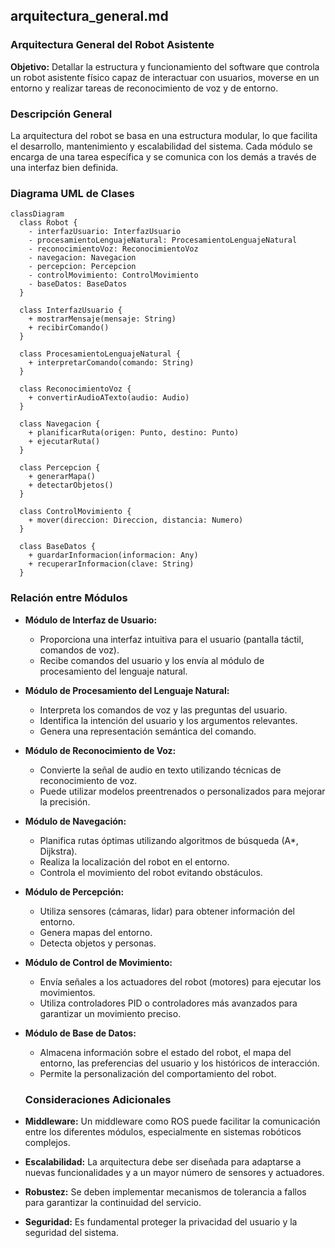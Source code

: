 ## arquitectura_general.md

### Arquitectura General del Robot Asistente

**Objetivo:** Detallar la estructura y funcionamiento del software que controla un robot asistente físico capaz de interactuar con usuarios, moverse en un entorno y realizar tareas de reconocimiento de voz y de entorno.

### Descripción General

La arquitectura del robot se basa en una estructura modular, lo que facilita el desarrollo, mantenimiento y escalabilidad del sistema. Cada módulo se encarga de una tarea específica y se comunica con los demás a través de una interfaz bien definida.

### Diagrama UML de Clases

```mermaid
classDiagram
  class Robot {
    - interfazUsuario: InterfazUsuario
    - procesamientoLenguajeNatural: ProcesamientoLenguajeNatural
    - reconocimientoVoz: ReconocimientoVoz
    - navegacion: Navegacion
    - percepcion: Percepcion
    - controlMovimiento: ControlMovimiento
    - baseDatos: BaseDatos
  }

  class InterfazUsuario {
    + mostrarMensaje(mensaje: String)
    + recibirComando()
  }

  class ProcesamientoLenguajeNatural {
    + interpretarComando(comando: String)
  }

  class ReconocimientoVoz {
    + convertirAudioATexto(audio: Audio)
  }

  class Navegacion {
    + planificarRuta(origen: Punto, destino: Punto)
    + ejecutarRuta()
  }

  class Percepcion {
    + generarMapa()
    + detectarObjetos()
  }

  class ControlMovimiento {
    + mover(direccion: Direccion, distancia: Numero)
  }

  class BaseDatos {
    + guardarInformacion(informacion: Any)
    + recuperarInformacion(clave: String)
  }

```

  ### Relación entre Módulos

* **Módulo de Interfaz de Usuario:**
  * Proporciona una interfaz intuitiva para el usuario (pantalla táctil, comandos de voz).
  * Recibe comandos del usuario y los envía al módulo de procesamiento del lenguaje natural.
* **Módulo de Procesamiento del Lenguaje Natural:**
  * Interpreta los comandos de voz y las preguntas del usuario.
  * Identifica la intención del usuario y los argumentos relevantes.
  * Genera una representación semántica del comando.
* **Módulo de Reconocimiento de Voz:**
  * Convierte la señal de audio en texto utilizando técnicas de reconocimiento de voz.
  * Puede utilizar modelos preentrenados o personalizados para mejorar la precisión.
* **Módulo de Navegación:**
  * Planifica rutas óptimas utilizando algoritmos de búsqueda (A*, Dijkstra).
  * Realiza la localización del robot en el entorno.
  * Controla el movimiento del robot evitando obstáculos.
* **Módulo de Percepción:**
  * Utiliza sensores (cámaras, lidar) para obtener información del entorno.
  * Genera mapas del entorno.
  * Detecta objetos y personas.
* **Módulo de Control de Movimiento:**
  * Envía señales a los actuadores del robot (motores) para ejecutar los movimientos.
  * Utiliza controladores PID o controladores más avanzados para garantizar un movimiento preciso.
* **Módulo de Base de Datos:**
  * Almacena información sobre el estado del robot, el mapa del entorno, las preferencias del usuario y los históricos de interacción.
  * Permite la personalización del comportamiento del robot.

  ### Consideraciones Adicionales

* **Middleware:** Un middleware como ROS puede facilitar la comunicación entre los diferentes módulos, especialmente en sistemas robóticos complejos.
* **Escalabilidad:** La arquitectura debe ser diseñada para adaptarse a nuevas funcionalidades y a un mayor número de sensores y actuadores.
* **Robustez:** Se deben implementar mecanismos de tolerancia a fallos para garantizar la continuidad del servicio.
* **Seguridad:** Es fundamental proteger la privacidad del usuario y la seguridad del sistema.